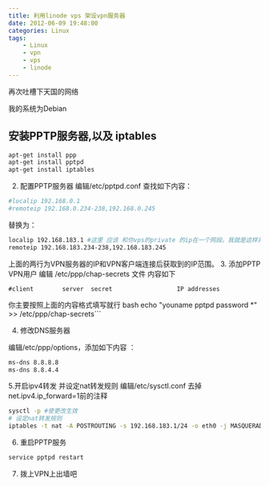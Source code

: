 ```yaml
---
title: 利用linode vps 架设vpn服务器
date: 2012-06-09 19:48:00
categories: Linux
tags:
    - Linux
    - vpn
    - vps
    - linode
---
```


再次吐槽下天国的网络

我的系统为Debian

## 安装PPTP服务器,以及 iptables

```bash
apt-get install ppp
apt-get install pptpd
apt-get install iptables
```
2. 配置PPTP服务器
编辑/etc/pptpd.conf 
查找如下内容：
```bash
#localip 192.168.0.1
#remoteip 192.168.0.234-238,192.168.0.245
```
替换为：
```bash
localip 192.168.183.1 #这里 应该 和你vps的private 的ip在一个网段。我就是这样弄的。
remoteip 192.168.183.234-238,192.168.183.245
```
上面的两行为VPN服务器的IP和VPN客户端连接后获取到的IP范围。
3. 添加PPTP VPN用户
编辑 /etc/ppp/chap-secrets 
文件 内容如下

```
#client        server  secret                  IP addresses
```

你主要按照上面的内容格式填写就行
bash echo "youname pptpd password  *" >> /etc/ppp/chap-secrets```

4. 修改DNS服务器

编辑/etc/ppp/options，添加如下内容
：
```bash
ms-dns 8.8.8.8
ms-dns 8.8.4.4
```
5.开启ipv4转发 并设定nat转发规则
编辑/etc/sysctl.conf
去掉net.ipv4.ip_forward=1前的注释

```bash
sysctl -p #使更改生效
# 设定nat转发规则
iptables -t nat -A POSTROUTING -s 192.168.183.1/24 -o eth0 -j MASQUERADE
```

6. 重启PPTP服务
```bash
service pptpd restart
```

7. 拨上VPN上出墙吧